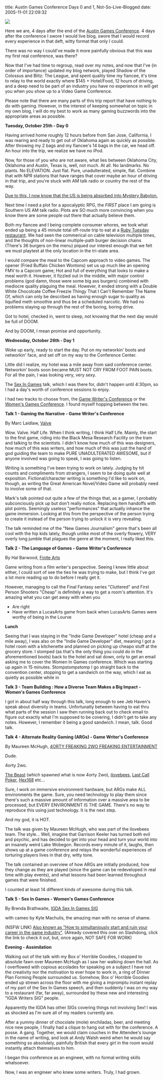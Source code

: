 title: Austin Games Conference Days 0 and 1, Not-So-Live-Blogged
date: 2005-11-01 22:09:32

[![][1]][2]

Here we are, 4 days after the end of the [Austin Games Conference][2]. 4 days after the conference I swore I would live blog, swore that I would record every experience in that deft, witty format that only I could. 

There was no way I could've made it more painfully obvious that this was my first real conference, was there?

Now that I've had time to regroup, read over my notes, and now that I've (in order of importance) updated my blog network, played Shadow of the Colossus and Blitz: The League, and spent quality time my fiancee, it's time to relay to the world exactly where $145 + Hotel/Food, 12 hours of driving, and a deep need to be part of an industry you have no experience in will get you when you show up to a Video Game Conference.

Please note that there are many parts of this trip report that have nothing to do with gaming. However, in the interest of keeping somewhat on topic in my own blog, I will do my best to work as many gaming buzzwords into the appropriate areas as possible. 

**Tuesday, October 25th - Day 0**

Having arrived home roughly 12 hours before from San Jose, California, I was rearing and ready to get out of Oklahoma again as quickly as possible. After throwing my 2 bags and my fiancee's 14 bags in the car, we head off. An hour into the trip, we realize we have no iPod.

Now, for those of you who are not aware, what lies between Oklahoma City, Oklahoma and Austin, Texas is, well, not much. At all. No landmarks. No plants. No ELEVATION. Just flat. Pure, unadulterated, simple, flat. Combine that with NPR stations that have ranges that cover maybe an hour of driving in that trip, and you're stuck with AM talk radio or country the rest of the way. 

[Due to this, I now know that the US is being absorbed into Mystery Babylon.][3]

Next time I need a plot for a apocalyptic RPG, the *FIRST* place I am going is Southern US AM talk radio. Plots are SO much more convincing when you know there are some people out there that actually believe them.

Both my fiancee and I being complete consumer whores, we took what ended up being a 45 minute total off-route trip to eat at a [Ruby Tuesday restaurant][4]. We had seen the commerical on cable television multiple times, and the thoughts of non-linear multiple-path burger decision chains (There's 36 burgers on the menu) piqued our interest enough that we felt we must playtest at the only location in the tri-state area.

I would compare the meal to the Capcom approach to video games. The opener (Fried Buffalo Chicken Wontons) set us up much like an opening FMV to a Capcom game; Hot and full of everything that looks to make a meal worth it. However, it fizzled out in the middle, with major control problems (god damn, those were some big ass burgers) combined with mediocre quality plaguing the meal. However, it ended strong with a Double White Chocolcate Coffee Freezie Thingy That I Can't Remember The Name Of, which can only be described as having enough sugar to quality as liquified meth smoothie and thus be a scheduled narcotic. We had no problems staying up through the rest of the boring, boring drive.

Got to hotel, checked in, went to sleep, not knowing that the next day would be full of DOOM.

And by DOOM, I mean promise and opportunity.

**Wednesday, October 26th - Day 1**

Woke up early, ready to start the day. Put on my networkin' boots and networkin' face, and set off on my way to the Conference Center.

Little did I realize, my hotel was a mile away from said conference center. Networkin' boots soon became MUST NOT CRY FROM FOOT PAIN boots. For all the pain, I was looking very, very sexy.

The [Sex In Games][5] talk, which I was there for, didn't happen until 4:30pm, so I had a day's worth of conference sessions to enjoy.

I had two tracks to choose from, the [Game Writer's Conference][6] or the [Women's Games Conference][7]. I found myself hopping between the two.

**Talk 1 - Gaming the Narrative - Game Writer's Conference**

By Marc Laidlaw, [Valve][8]

Wow. Valve. Half Life. When I think writing, I think Half Life. Mainly, the start to the first game, riding into the Black Mesa Research Facility on the tram and talking to the scientists. I didn't know how much of this was designers, how much of this was writers, and how much of this was just the hand of god guiding the team to make PURE UNADULTERATED AWESOME, but if anyone involved was going to speak, I was going to listen.

Writing is something I've been trying to work on lately. Judging by hit counts and compliments from strangers, I seem to be doing quite well at exposition. Fictional/character writing is something I'd like to work on, though, as writing the Great American Novel/Video Game will probably need to involve some of that. 

Mark's talk pointed out quite a few of the things that, as a gamer, I probably subconciously pick up but don't really notice. Replacing item handoffs with plot points. Seemingly useless "performances" that actually inhance the game immersion. Looking at this from the perspective of the person trying to create it instead of the person trying to unlock it is very revealing. 

The talk reminded me of the "New Games Journalism" genre that's been all cool with the hip kids lately, though unlike most of the overly flowery, VERY overly long jumble that plagues the genre at the moment, I really liked this.

**Talk 2 - The Language of Games - Game Writer's Conference**

By Hal Barwood, [Finite Arts][9]

Game writing from a film writer's perspective. Seeing I knew little about either, I could sort of see the ties he was trying to make, but I think I've got a lot more reading up to do before I really get it.

However, managing to call the Final Fantasy series "Cluttered" and First Person Shooters "Cheap" is definitely a way to get a room's attention. It's amazing what you can get away with when you

  * Are right
  * Have written a LucasArts game from back when LucasArts Games were worthy of being in the Lourve

**Lunch**

Seeing that I was staying in the "Indie Game Developer" hotel (cheap and a mile away), I was also on the "Indie Game Developer" diet, meaning I got a hotel room with a kitchenette and planned on picking up cheapo stuff at the grocery store. I stomped (as that's the only thing you could do in the aforementioned boots) back to the hotel and sat down, only to get an email asking me to cover the Women In Games conference. Which was starting up again in 15 minutes. Stompstompstomp I go straight back to the convention center, stopping to get a sandwich on the way, which I eat as quietly as possible while in

**Talk 3 - Team Building : How a Diverse Team Makes a Big Impact - Women's Games Conference**

I got in about half way through this talk, long enough to see Jeb Haven's speak about diversity in teams. Unfortunatly between having to eat thru what parts of the session I saw then running back out to check email to figure out exactly what I'm supposed to be covering, I didn't get to take any notes. However, I remember it being a good sandwich. I mean, talk. Good talk.

**Talk 4 - Alternate Reality Gaming (ARGs) - Game Writer's Conference**

By Maureen McHugh, [4ORTY FREAKING 2WO FREAKING ENTERTAINMENT][10]

Dude. 

4orty 2wo. 

[The Beast][11] (which spawned what is now 4orty 2wo), [ilovebees][12], [Last Call Poker][13], [Hex168][14] etc... 

Sure, I work on immersive environment hardware, but ARGs make ALL environments the game. Sure, you need technology to play them since there's such a massive amount of information over a massive area to be processed, but EVERY ENVIRONMENT IS THE GAME. There's no way to reproduce this using just technology. It is the next step. 

And my god, it is HOT.

The talk was given by Maureen McHugh, who was part of the ilovebees team. The style... Well, imagine that Garrison Keeler has turned both evil and psychic, and has decided to get into your head and turn your world into an insanely weird Lake Wobegon. Records every minute of it, laughs, then shows up at a game conference and relays the wonderful experiences of torturing players lives in that dry, witty tone.

The talk contained an overview of how ARGs are initially produced, how they change as they are played (since the game can be redeveloped in real time with play events), and what lessons had been learned throughout games that were finished.

I counted at least 14 different kinds of awesome during this talk. 

**Talk 5 - Sex In Games - Women's Games Conference**

By Brenda Brathwaite, [IGDA Sex In Games SIG][5]

with cameo by Kyle Machulis, the amazing man with no sense of shame.

(NSFW LINK) [Also known as "How to simultaniously start and ruin your career in the game industry"][15]. (Already covered this over on Slashdong, click the link to check it out, but, once again, NOT SAFE FOR WORK)

**Evening - Assimilation**

Walking out of the talk with my Box o' Horrible Goodies, I stopped to absolute fawn over Maureen McHugh as I saw her walking down the hall. As I overflowed with copious accolades for speaking on a subject I have not the creativity nor the motivation to ever hope to work in, a ring of Dinner Plan Forming People surrounded us. Somehow, Box o' Horrible Goodies ended up strewn across the floor with me giving a impromptu instant replay of my part of the Sex In Games speech, and then suddenly I was on my way to a restaurant (far, far away), surrounded by these new and interesting "IGDA Writers SIG" people. 

Apparently the IGDA has other SIGs covering things not involving Sex! I was as shocked as I'm sure all of my readers currently are. 

After a yummy dinner of chocolate (mole) enchiladas, beer, and meeting nice new people, I finally had a clique to hang out with for the conference. A posse. A gang. Together, we would claim couches in the Attendee's lounge in the name of writing, and look at Andy Walsh weird when he would say something so absolutely, painfully British that every girl in the room would instantly attach themselves to him.

I began this conference as an engineer, with no formal writing skills whatsoever. 

Now, I was an engineer who knew some writers. Truly, I had grown.

   [1]: /images/2005-11-01-austin-games-conference-days-0-and-1-not-so-live-blogged/agc.jpg
   [2]: http://www.gameconference.com
   [3]: http://www.bible-prophecy.com/babylon.htm
   [4]: http://www.rubytuesday.com/
   [5]: http://www.igda.org/sex
   [6]: http://www.gamewritersconference.com/
   [7]: http://www.womensgameconference.com/
   [8]: http://www.valvesoftware.com/
   [9]: http://www.finitearts.com
   [10]: http://www.4orty2wo.com
   [11]: http://www.cloudmakers.org/
   [12]: http://www.ilovebees.com/
   [13]: http://www.lastcallpoker.com/
   [14]: http://www.hex168.com
   [15]: http://www.slashdong.org/archives/2005/10/innovation_is_i.php

